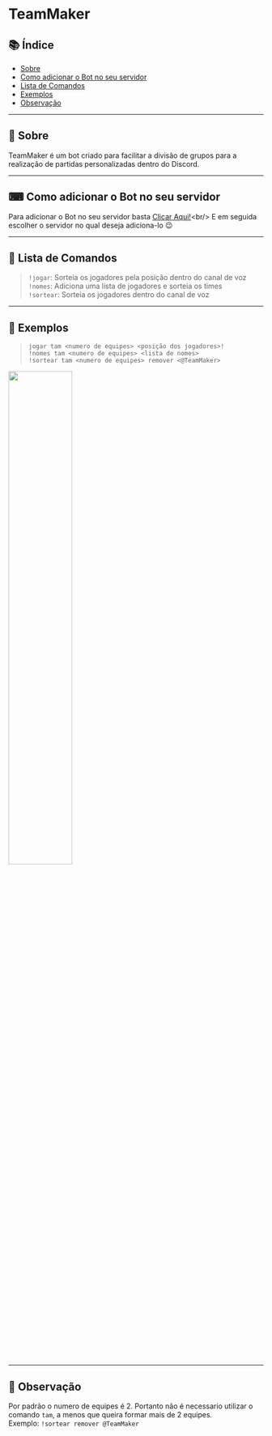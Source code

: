 

# TeamMaker

## 📚 Índice 

- [Sobre](#-sobre)
- [Como adicionar o Bot no seu servidor](#-como-adicionar-o-bot-no-seu-servidor)
- [Lista de Comandos](#-lista-de-comandos)
- [Exemplos](#-exemplos)
- [Observação](#-observação)

---

## 📖 Sobre

TeamMaker é um bot criado para facilitar a divisão de grupos para a realização de partidas personalizadas dentro do Discord.

---

## ⌨ Como adicionar o Bot no seu servidor

Para adicionar o Bot no seu servidor basta [Clicar Aqui!](https://discordapp.com/oauth2/authorize?client_id=718711464776564767&scope=bot&permissions=3072 "https://discordapp.com/oauth2/authorize?client_id=718711464776564767&scope=bot&permissions=3072")<br/>
E em seguida escolher o servidor no qual deseja adiciona-lo 😉

---

## 📝 Lista de Comandos

> `!jogar`: Sorteia os jogadores pela posição dentro do canal de voz <br/>
> `!nomes`: Adiciona uma lista de jogadores e sorteia os times <br/>
> `!sortear`: Sorteia os jogadores dentro do canal de voz <br/>

---

## 📌 Exemplos

> `jogar tam <numero de equipes> <posição dos jogadores>! `<br/>
> `!nomes tam <numero de equipes> <lista de nomes>`<br/>
> `!sortear tam <numero de equipes> remover <@TeamMaker>`<br/>

<img src="https://media.discordapp.net/attachments/734516091107147887/735184454221561906/bot_sortear.PNG" width="50%">

---

## 📌 Observação

Por padrão o numero de equipes é 2. Portanto não é necessario utilizar o comando `tam`, a menos que queira formar mais de 2 equipes. <br/>
Exemplo: `!sortear remover @TeamMaker`
